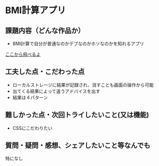 # BMI計算アプリ


## 課題内容（どんな作品か）
- BMI計算で自分が普通なのかデブなのかホソなのかを知れるアプリ


[ここから飛べるよ](https://thewa1818.github.io/memopad/)

## 工夫した点・こだわった点
- ローカルストレージに結果が記録され、消すことも画面の操作から可能
- 出てくる結果によって違うアドバイスを出す
- 結果は４パターン

## 難しかった点・次回トライしたいこと(又は機能)
- CSSにこだわりたい

## 質問・疑問・感想、シェアしたいこと等なんでも
特になし
